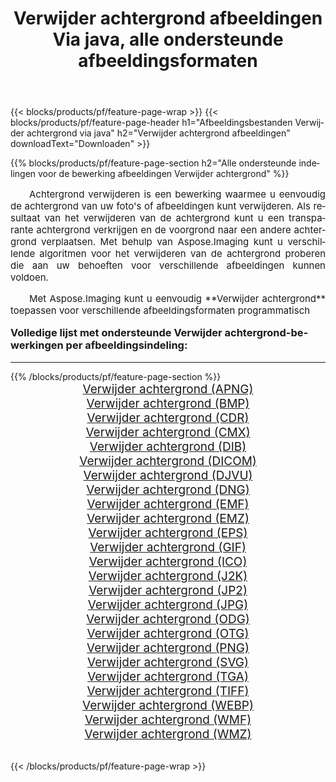﻿---
title: Verwijder achtergrond afbeeldingen Via java, alle ondersteunde afbeeldingsformaten 
weight: 3920
url: /nl/java/remove-background/ 
lang: nl
langdirlevel: 2
locales: zh-hans,ja,it,ru,de,es,fr,nl,id,lt,pl,pt,vi,tr,ko,zh-hant,ar,hi,th,sv,cs,uk,he
description: Met behulp van Aspose.Imaging kunt u eenvoudig Verwijder achtergrond afbeeldingen maken via java
---

{{< blocks/products/pf/feature-page-wrap >}}
{{< blocks/products/pf/feature-page-header h1="Afbeeldingsbestanden Verwijder achtergrond via java" h2="Verwijder achtergrond afbeeldingen" downloadText="Downloaden" >}}


{{% blocks/products/pf/feature-page-section  h2="Alle ondersteunde indelingen voor de bewerking afbeeldingen Verwijder achtergrond" %}}
<p align="justify" style="text-indent:2em;font-size:15px;">
Achtergrond verwijderen is een bewerking waarmee u eenvoudig de achtergrond van uw foto's of afbeeldingen kunt verwijderen. Als resultaat van het verwijderen van de achtergrond kunt u een transparante achtergrond verkrijgen en de voorgrond naar een andere achtergrond verplaatsen. Met behulp van Aspose.Imaging kunt u verschillende algoritmen voor het verwijderen van de achtergrond proberen die aan uw behoeften voor verschillende afbeeldingen kunnen voldoen.
</p>
<p align="justify" style="text-indent:2em;font-size:15px;">
Met Aspose.Imaging kunt u eenvoudig **Verwijder achtergrond** toepassen voor verschillende afbeeldingsformaten programmatisch
</p>
<h3 style="margin-top:16px;">
Volledige lijst met ondersteunde Verwijder achtergrond-bewerkingen per afbeeldingsindeling:
</h3>
<hr/>
{{% /blocks/products/pf/feature-page-section %}}
<div class="container-fluid productfamilypage bg-gray">
    <div class="convertypes bg-gray agp-content section">
        <div class="container">
		<div class="row other-converters" style="gap: 10px;font-size: 19px;text-align:center;">
		    <div class='col-md-3 other-converter remove-lp remove-rp'><a href="/imaging/nl/java/remove-background/apng/" style="padding:15px;">Verwijder achtergrond (APNG)</a></div><div class='col-md-3 other-converter remove-lp remove-rp'><a href="/imaging/nl/java/remove-background/bmp/" style="padding:15px;">Verwijder achtergrond (BMP)</a></div><div class='col-md-3 other-converter remove-lp remove-rp'><a href="/imaging/nl/java/remove-background/cdr/" style="padding:15px;">Verwijder achtergrond (CDR)</a></div><div class='col-md-3 other-converter remove-lp remove-rp'><a href="/imaging/nl/java/remove-background/cmx/" style="padding:15px;">Verwijder achtergrond (CMX)</a></div><div class='col-md-3 other-converter remove-lp remove-rp'><a href="/imaging/nl/java/remove-background/dib/" style="padding:15px;">Verwijder achtergrond (DIB)</a></div><div class='col-md-3 other-converter remove-lp remove-rp'><a href="/imaging/nl/java/remove-background/dicom/" style="padding:15px;">Verwijder achtergrond (DICOM)</a></div><div class='col-md-3 other-converter remove-lp remove-rp'><a href="/imaging/nl/java/remove-background/djvu/" style="padding:15px;">Verwijder achtergrond (DJVU)</a></div><div class='col-md-3 other-converter remove-lp remove-rp'><a href="/imaging/nl/java/remove-background/dng/" style="padding:15px;">Verwijder achtergrond (DNG)</a></div><div class='col-md-3 other-converter remove-lp remove-rp'><a href="/imaging/nl/java/remove-background/emf/" style="padding:15px;">Verwijder achtergrond (EMF)</a></div><div class='col-md-3 other-converter remove-lp remove-rp'><a href="/imaging/nl/java/remove-background/emz/" style="padding:15px;">Verwijder achtergrond (EMZ)</a></div><div class='col-md-3 other-converter remove-lp remove-rp'><a href="/imaging/nl/java/remove-background/eps/" style="padding:15px;">Verwijder achtergrond (EPS)</a></div><div class='col-md-3 other-converter remove-lp remove-rp'><a href="/imaging/nl/java/remove-background/gif/" style="padding:15px;">Verwijder achtergrond (GIF)</a></div><div class='col-md-3 other-converter remove-lp remove-rp'><a href="/imaging/nl/java/remove-background/ico/" style="padding:15px;">Verwijder achtergrond (ICO)</a></div><div class='col-md-3 other-converter remove-lp remove-rp'><a href="/imaging/nl/java/remove-background/j2k/" style="padding:15px;">Verwijder achtergrond (J2K)</a></div><div class='col-md-3 other-converter remove-lp remove-rp'><a href="/imaging/nl/java/remove-background/jp2/" style="padding:15px;">Verwijder achtergrond (JP2)</a></div><div class='col-md-3 other-converter remove-lp remove-rp'><a href="/imaging/nl/java/remove-background/jpg/" style="padding:15px;">Verwijder achtergrond (JPG)</a></div><div class='col-md-3 other-converter remove-lp remove-rp'><a href="/imaging/nl/java/remove-background/odg/" style="padding:15px;">Verwijder achtergrond (ODG)</a></div><div class='col-md-3 other-converter remove-lp remove-rp'><a href="/imaging/nl/java/remove-background/otg/" style="padding:15px;">Verwijder achtergrond (OTG)</a></div><div class='col-md-3 other-converter remove-lp remove-rp'><a href="/imaging/nl/java/remove-background/png/" style="padding:15px;">Verwijder achtergrond (PNG)</a></div><div class='col-md-3 other-converter remove-lp remove-rp'><a href="/imaging/nl/java/remove-background/svg/" style="padding:15px;">Verwijder achtergrond (SVG)</a></div><div class='col-md-3 other-converter remove-lp remove-rp'><a href="/imaging/nl/java/remove-background/tga/" style="padding:15px;">Verwijder achtergrond (TGA)</a></div><div class='col-md-3 other-converter remove-lp remove-rp'><a href="/imaging/nl/java/remove-background/tiff/" style="padding:15px;">Verwijder achtergrond (TIFF)</a></div><div class='col-md-3 other-converter remove-lp remove-rp'><a href="/imaging/nl/java/remove-background/webp/" style="padding:15px;">Verwijder achtergrond (WEBP)</a></div><div class='col-md-3 other-converter remove-lp remove-rp'><a href="/imaging/nl/java/remove-background/wmf/" style="padding:15px;">Verwijder achtergrond (WMF)</a></div><div class='col-md-3 other-converter remove-lp remove-rp'><a href="/imaging/nl/java/remove-background/wmz/" style="padding:15px;">Verwijder achtergrond (WMZ)</a></div>
                </div>
        </div>
    </div>
</div>
<br/>

{{< /blocks/products/pf/feature-page-wrap >}}
